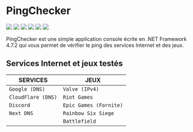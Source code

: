 # PingChecker
![](https://img.shields.io/github/license/C4LOX/CSharp-Ping-Check.svg)
![](https://img.shields.io/github/forks/C4LOX/CSharp-Ping-Check.svg)
![](https://img.shields.io/github/issues/C4LOX/CSharp-Ping-Check.svg)
![](https://img.shields.io/github/issues-pr/C4LOX/CSharp-Ping-Check.svg)
![](https://img.shields.io/github/stars/C4LOX/CSharp-Ping-Check.svg)
![](https://img.shields.io/github/watchers/C4LOX/CSharp-Ping-Check.svg)
<br/>
<p>PingChecker est une simple application console écrite en .NET Framework 4.7.2 qui vous permet de vérifier le ping des services Internet et des jeux.</p>

## Services Internet et jeux testés
|SERVICES|JEUX|
|-|-|
| `Google (DNS)`|`Valve (IPv4)`|
|`CloudFlare (DNS)`|`Riot Games`|
| `Discord`|`Epic Games (Fornite)`|
|`Next DNS`|`Rainbow Six Siege`|
||`Battlefield`|
